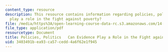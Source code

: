 ```yaml
---
content_type: resource
description: This resource contains information regarding policies, politics can evidence
  play a role in the fight against poverty?
file: /media/https%3A/open-learning-course-data-rc.s3.amazonaws.com/14-73-the-challenge-of-world-poverty-spring-2011/3403491bea93ca57cedd4a6f62e1f945_MIT14_73S11_Lec25_slides.pdf
file_type: application/pdf
resourcetype: Document
title: Policies, Politics   Can Evidence Play a Role in the Fight against Poverty?
uid: 3403491b-ea93-ca57-cedd-4a6f62e1f945
---
```

